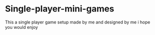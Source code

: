 # Single-player-mini-games
This a single player game setup made by me and designed by me i hope you  would enjoy
